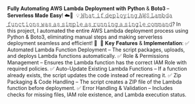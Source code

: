 𝐅𝐮𝐥𝐥𝐲 𝐀𝐮𝐭𝐨𝐦𝐚𝐭𝐢𝐧𝐠 𝐀𝐖𝐒 𝐋𝐚𝐦𝐛𝐝𝐚 𝐃𝐞𝐩𝐥𝐨𝐲𝐦𝐞𝐧𝐭 𝐰𝐢𝐭𝐡 𝐏𝐲𝐭𝐡𝐨𝐧 & 𝐁𝐨𝐭𝐨𝟑 – 𝐒𝐞𝐫𝐯𝐞𝐫𝐥𝐞𝐬𝐬 𝐌𝐚𝐝𝐞 𝐄𝐚𝐬𝐲! ☁️🤖⁣
⁣
💡 ̲𝚆̲̲𝚑̲̲𝚊̲̲𝚝̲ ̲𝚒̲̲𝚏̲ ̲𝚍̲̲𝚎̲̲𝚙̲̲𝚕̲̲𝚘̲̲𝚢̲̲𝚒̲̲𝚗̲̲𝚐̲ ̲𝙰̲̲𝚆̲̲𝚂̲ ̲𝙻̲̲𝚊̲̲𝚖̲̲𝚋̲̲𝚍̲̲𝚊̲ ̲𝚏̲̲𝚞̲̲𝚗̲̲𝚌̲̲𝚝̲̲𝚒̲̲𝚘̲̲𝚗̲̲𝚜̲ ̲𝚠̲̲𝚊̲̲𝚜̲ ̲𝚊̲̲𝚜̲ ̲𝚜̲̲𝚒̲̲𝚖̲̲𝚙̲̲𝚕̲̲𝚎̲ ̲𝚊̲̲𝚜̲ ̲𝚛̲̲𝚞̲̲𝚗̲̲𝚗̲̲𝚒̲̲𝚗̲̲𝚐̲ ̲𝚊̲ ̲𝚜̲̲𝚒̲̲𝚗̲̲𝚐̲̲𝚕̲̲𝚎̲ ̲𝚌̲̲𝚘̲̲𝚖̲̲𝚖̲̲𝚊̲̲𝚗̲̲𝚍̲? In this project, I automated the entire AWS Lambda deployment process using Python & Boto3, eliminating manual steps and making serverless deployment seamless and efficient! 🚀⁣
⁣
🔹 𝐊𝐞𝐲 𝐅𝐞𝐚𝐭𝐮𝐫𝐞𝐬 & 𝐈𝐦𝐩𝐥𝐞𝐦𝐞𝐧𝐭𝐚𝐭𝐢𝐨𝐧:⁣
✅ Automated Lambda Function Deployment – The script packages, uploads, and deploys Lambda functions automatically.⁣
✅ Role & Permissions Management – Ensures the Lambda function has the correct IAM Role with required policies.⁣
✅ Auto-Update Existing Lambda Functions – If a function already exists, the script updates the code instead of recreating it.⁣
✅ Zip Packaging & Code Handling – The script creates a ZIP file of the Lambda function before deployment.⁣
✅ Error Handling & Validation – Includes checks for missing files, IAM role existence, and Lambda execution status.⁣
